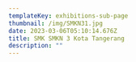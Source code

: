 ```yaml
---
templateKey: exhibitions-sub-page
thumbnail: /img/SMKN31.jpg
date: 2023-03-06T05:10:14.676Z
title: SMK SMKN 3 Kota Tangerang
description: ""
---
```

<!--[kuta3](/img/n3-2.jpeg)

![kuta1](/img/n3-3.jpeg)-->

